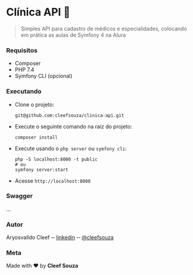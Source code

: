 # Clínica API :hospital:
> Simples API para cadastro de médicos e especialidades, colocando em prática as aulas de Symfony 4 na Alura

### Requisitos
- Composer
- PHP 7.4
- Symfony CLI (opcional)

### Executando
- Clone o projeto:
  ```
  git@github.com:cleefsouza/clinica-api.git
  ```

- Execute o seguinte comando na raiz do projeto:
  ```
  composer install
  ```

- Execute usando o `php server` ou `symfony cli`:
  ```
  php -S localhost:8000 -t public
  # ou
  symfony server:start
  ```

- Acesse `http://localhost:8000`

### Swagger
... 

### Autor <div id="autor"></div>
Aryosvalldo Cleef ─ [linkedin](https://www.linkedin.com/in/aryosvalldo-cleef/) ─ [@cleefsouza](https://github.com/cleefsouza)

### Meta <div id="meta"></div>
Made with :heart: by **Cleef Souza**